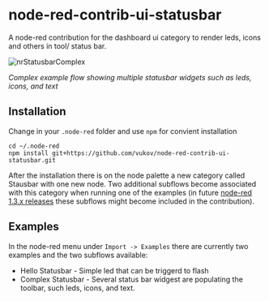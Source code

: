 # node-red-contrib-ui-statusbar

A node-red contribution for the dashboard ui category to render leds, icons and others in tool/ status bar.

![nrStatusbarComplex](/doc/nrStatusbarComplex.png)

*Complex example flow showing multiple statusbar widgets such as leds, icons, and text*

## Installation

Change in your `.node-red` folder and use `npm` for convient installation

```
cd ~/.node-red
npm install git+https://github.com/vukov/node-red-contrib-ui-statusbar.git
```

After the installation there is on the node palette a new category called Stausbar with one new node. Two additional subflows become associated with this category when running one of the examples (in future [node-red 1.3.x releases](https://nodered.org/docs/creating-nodes/subflow-modules) these subflows might become included in the contribution).

## Examples

In the node-red menu under `Import -> Examples` there are currently two examples and the two subflows available:

* Hello Statusbar - Simple led that can be triggerd to flash 
* Complex Statusbar - Several status bar widgest are populating the toolbar, such leds, icons, and text.
